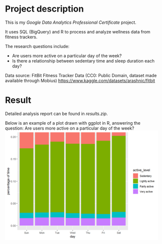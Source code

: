 # Project description
This is my *Google Data Analytics Professional Certificate*  project.

It uses SQL (BigQuery) and R to process and analyze wellness data from fitness trackers.

The research questions include:
* Are users more active on a particular day of the week?
* Is there a relationship between sedentary time and sleep duration each day?

Data source: FitBit Fitness Tracker Data (CC0: Public Domain, dataset made available through Mobius) https://www.kaggle.com/datasets/arashnic/fitbit

# Result
Detailed analysis report can be found in *results.zip*.

Below is an example of a plot drawn with ggplot in R, answering the question: Are users more active on a particular day of the week?
![bar plot drawn with ggplot in R](result_example.jpg)
